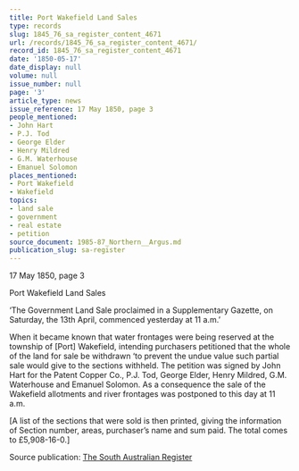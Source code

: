 ```yaml
---
title: Port Wakefield Land Sales
type: records
slug: 1845_76_sa_register_content_4671
url: /records/1845_76_sa_register_content_4671/
record_id: 1845_76_sa_register_content_4671
date: '1850-05-17'
date_display: null
volume: null
issue_number: null
page: '3'
article_type: news
issue_reference: 17 May 1850, page 3
people_mentioned:
- John Hart
- P.J. Tod
- George Elder
- Henry Mildred
- G.M. Waterhouse
- Emanuel Solomon
places_mentioned:
- Port Wakefield
- Wakefield
topics:
- land sale
- government
- real estate
- petition
source_document: 1985-87_Northern__Argus.md
publication_slug: sa-register
---
```


17 May 1850, page 3

Port Wakefield Land Sales

‘The Government Land Sale proclaimed in a Supplementary Gazette, on Saturday, the 13th April, commenced yesterday at 11 a.m.’

When it became known that water frontages were being reserved at the township of [Port] Wakefield, intending purchasers petitioned that the whole of the land for sale be withdrawn ‘to prevent the undue value such partial sale would give to the sections withheld.  The petition was signed by John Hart for the Patent Copper Co., P.J. Tod, George Elder, Henry Mildred, G.M. Waterhouse and Emanuel Solomon.  As a consequence the sale of the Wakefield allotments and river frontages was postponed to this day at 11 a.m.

[A list of the sections that were sold is then printed, giving the information of Section number, areas, purchaser’s name and sum paid.  The total comes to £5,908-16-0.]

Source publication: [The South Australian Register](/publications/sa-register/)

